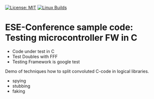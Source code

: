 [![License: MIT](https://img.shields.io/badge/License-MIT-yellow.svg)](https://opensource.org/licenses/MIT)
[![Linux Builds](https://github.com/quattervals/ese/actions/workflows/cmake.yml/build_and_test.svg)](https://github.com/quattervals/ese/actions/workflows/build_and_test.yml )

# ESE-Conference sample code: Testing microcontroller FW in C

- Code under test in C
- Test Doubles with FFF
- Testing Framework is google test

Demo of techniques how to split convoluted C-code in logical libraries.
- spying
- stubbing
- faking

